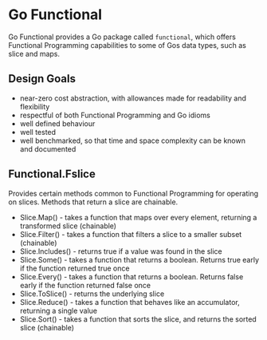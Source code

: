 # Go Functional

Go Functional provides a Go package called `functional`, which offers Functional Programming capabilities to some of Gos data types, such as slice and maps.

## Design Goals

- near-zero cost abstraction, with allowances made for readability and flexibility
- respectful of both Functional Programming and Go idioms
- well defined behaviour
- well tested
- well benchmarked, so that time and space complexity can be known and documented

## Functional.Fslice

Provides certain methods common to Functional Programming for operating on slices. Methods that return a slice are chainable.

- Slice.Map() - takes a function that maps over every element, returning a transformed slice (chainable)
- Slice.Filter() - takes a function that filters a slice to a smaller subset (chainable)
- Slice.Includes() - returns true if a value was found in the slice
- Slice.Some() - takes a function that returns a boolean. Returns true early if the function returned true once
- Slice.Every() - takes a function that returns a boolean. Returns false early if the function returned false once
- Slice.ToSlice() - returns the underlying slice
- Slice.Reduce() - takes a function that behaves like an accumulator, returning a single value
- Slice.Sort() - takes a function that sorts the slice, and returns the sorted slice (chainable)
